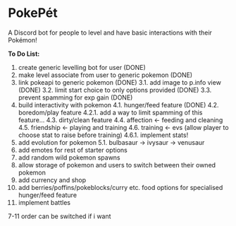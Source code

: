 # PokePét
A Discord bot for people to level and have basic interactions with their Pokémon!

**__To Do List:__**
1. create generic levelling bot for user (DONE)
2. make level associate from user to generic pokemon (DONE)
3. link pokeapi to generic pokemon (DONE)
    3.1. add image to p.info view (DONE)
    3.2. limit start choice to only options provided (DONE)
    3.3. prevent spamming for exp gain (DONE)
4. build interactivity with pokemon
    4.1. hunger/feed feature (DONE)
    4.2. boredom/play feature
        4.2.1. add a way to limit spamming of this feature...
    4.3. dirty/clean feature
    4.4. affection <- feeding and cleaning
    4.5. friendship <- playing and training 
    4.6. training <- evs (allow player to choose stat to raise before training)
        4.6.1. implement stats!
5. add evolution for pokemon
    5.1. bulbasaur -> ivysaur -> venusaur
6. add emotes for rest of starter options
7. add random wild pokemon spawns
8. allow storage of pokemon and users to switch between their owned pokemon
9. add currency and shop
10. add berries/poffins/pokeblocks/curry etc. food options for specialised hunger/feed feature
11. implement battles

7-11 order can be switched if i want
